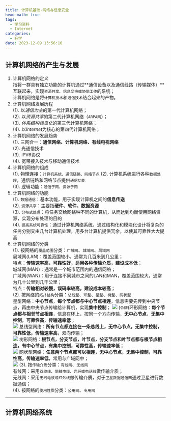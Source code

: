 ```yaml
---
title: 计算机基础-网络与信息安全
hexo-math: true
tags:
  - 学习资料
  - Internet
categories:
  - 升学
date: 2023-12-09 13:56:16
---
```


## 计算机网络的产生与发展
1. 计算机网络的定义    
指将一群具有独立功能的计算机通过**通信设备以及通信线路（传输媒体）**互联起来，实现`资源共享、信息交换或协同工作`的系统；     
计算机网络是将`计算机技术`和`通信技术`结合起来的产物。    
2. 计算机网络发展历程     
   (1). 以*通信为主*的第一代计算机网络；   
   (2). 以*资源共享*的第二代计算机网络（`ARPA网`）；   
   (3). *体系结构标准化*的第三代计算机网络；   
   (4). 以*Internet*为核心的第四代计算机网络；    
3. 计算机网络的发展趋势     
   (1). 三网合一：**通信网络、计算机网络、有线电视网络**      
   (2). 光通信技术      
   (3). IPV6协议      
   (4). 宽带接入技术与移动通信技术       
4. 计算机网络的组成    
    (1). 物理连接：`计算机系统、通信链路、网络节点`
    (2). 计算机系统进行各种`数据处理`，通信链路和网络节点提供`通信功能`     
    (3). 逻辑功能：`通信子网、资源子网`      
5. 计算机网络的功能    
   (1). `数据通信`：基本功能，用于实现计算机之间的**信息传送**     
   (2). `资源共享`：主要指**硬件、软件、数据资源**     
   (3). `分布式处理`：将任务交给网络种不同的计算机，从而达到均衡使用网络资源，实现分布处理的目的     
   (4). `提高系统可靠性`：通过计算机网络系统，通过结构化和模块化设计将复杂的任务分别交由几台计算机处理，用多台计算机提供冗余，以使其可靠性大大提高      
6. 计算机网络的分类    
   (1). 按网络的`覆盖范围`分类：`广域网`、`城域网`、`局域网`         
局域网(LAN)：覆盖范围较小，通常为几百米到几公里；   
特点：**传输速率高，可靠性好，适用各种传输介质，建设成本低**；     
城域网(MAN)：通常是一个城市范围内的通信网络；     
广域网(WAN)：用于连接不同城市之间的LAN和MAN，覆盖范围较大，通常为几十公里到几千公里；   
特点：**传输相对较慢，误码率较高，建设成本较高**；  
   (2). 按网络的`拓扑结构`分类：`总线型`、`环型`、`星型`、`树型`、`网状型`     
星型网络：**中心节点**，**每个节点都与中心节点相连**，信息需要先传到中央节点，再由中央节点传输给计算机，实现**集中控制**；
![](https://jsdelivr.030706.xyz/gh/sunnydusk/my-blog-images@main/202312101549121.png)
(`令牌`)环形网络：**每个节点都与相邻节点相连**，信息在环上，按同一个方向传输，**无中心节点**，**无集中控制**，**可靠性高**，**传输速率低**；   
![](https://jsdelivr.030706.xyz/gh/sunnydusk/my-blog-images@main/202312101551006.png)
总线型网络：**所有节点都连接在一条总线上，无中心节点，无集中控制，可靠性低，传输速率高**，双向传输；     
![](https://jsdelivr.030706.xyz/gh/sunnydusk/my-blog-images@main/202312101553095.png)
树形网络：**根节点，分支节点，叶节点，分支节点和叶节点都与根节点相连，有中心节点，有集中控制，可靠性高，传输速率低**；   
![](https://jsdelivr.030706.xyz/gh/sunnydusk/my-blog-images@main/202312101555859.png)
网状型网络：**任意两个节点都可以相连，无中心节点，无集中控制，可靠性高，传输速率低**，常用与广域网中；      
![](https://jsdelivr.030706.xyz/gh/sunnydusk/my-blog-images@main/202312101556428.png)
   (3). 按`传输介质`分类：`有线网`、`无线网`     
有线网：采用`双绞线、同轴电缆、光纤或电话线`做传输介质；    
无线网：采用`无线电波或红外线`做传输介质，对于`卫星数据通信网`通过卫星进行数据通信；     
   (4). 按网络的`使用性质`分类：`公用网`、`专用网`    

---
## 计算机网络系统
